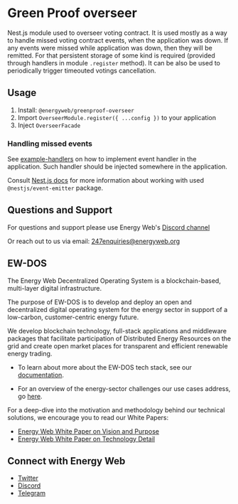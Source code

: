 # Green Proof overseer

Nest.js module used to overseer voting contract.
It is used mostly as a way to handle missed voting contract events, when the application was down.
If any events were missed while application was down, then they will be remitted.
For that persistent storage of some kind is required (provided through handlers in module `.register` method).
It can be also be used to periodically trigger timeouted votings cancellation.

## Usage

1. Install: `@energyweb/greenproof-overseer`
2. Import `OverseerModule.register({ ...config })` to your application
3. Inject `OverseerFacade`

### Handling missed events

See [example-handlers](./src/example-handlers.ts) on how to implement event handler in the application.
Such handler should be injected somewhere in the application.

Consult [Nest.js docs](https://docs.nestjs.com/techniques/events) for more information about working with used `@nestjs/event-emitter` package.

## Questions and Support

For questions and support please use Energy Web's [Discord channel](https://discord.com/channels/706103009205288990/843970822254362664)

Or reach out to us via email: 247enquiries@energyweb.org

## EW-DOS

The Energy Web Decentralized Operating System is a blockchain-based, multi-layer digital infrastructure.

The purpose of EW-DOS is to develop and deploy an open and decentralized digital operating system for the energy sector in support of a low-carbon, customer-centric energy future.

We develop blockchain technology, full-stack applications and middleware packages that facilitate participation of Distributed Energy Resources on the grid and create open market places for transparent and efficient renewable energy trading.

-   To learn about more about the EW-DOS tech stack, see our [documentation](https://app.gitbook.com/@energy-web-foundation/s/energy-web/).

-   For an overview of the energy-sector challenges our use cases address, go [here](https://app.gitbook.com/@energy-web-foundation/s/energy-web/our-mission).

For a deep-dive into the motivation and methodology behind our technical solutions, we encourage you to read our White Papers:

-   [Energy Web White Paper on Vision and Purpose](https://www.energyweb.org/reports/EWDOS-Vision-Purpose/)
-   [Energy Web White Paper on Technology Detail](https://www.energyweb.org/wp-content/uploads/2020/06/EnergyWeb-EWDOS-PART2-TechnologyDetail-202006-vFinal.pdf)

## Connect with Energy Web

-   [Twitter](https://twitter.com/energywebx)
-   [Discord](https://discord.com/channels/706103009205288990/843970822254362664)
-   [Telegram](https://t.me/energyweb)